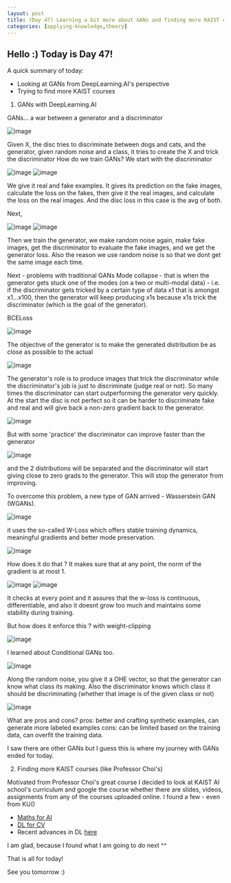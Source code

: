 ```yaml
---
layout: post
title: (Day 47) Learning a bit more about GANs and finding more KAIST courses
categories: [applying-knowledge,theory]
---
```


## Hello :) Today is Day 47!
A quick summary of today:
* Looking at GANs from DeepLearning.AI's perspective
* Trying to find more KAIST courses

1) GANs with DeepLearning.AI

GANs... a war between a generator and a discriminator

![image](https://github.com/user-attachments/assets/2686dde5-fade-410b-8172-f837f66cfdbd)

Given X, the disc tries to discriminate between dogs and cats, and the generator, given random noise and a class, it tries to create the X and trick the discriminator
How do we train GANs?
We start with the discriminator

![image](https://github.com/user-attachments/assets/ab650e26-b8d6-49e7-9bc0-d1aeeaa618fa)
![image](https://github.com/user-attachments/assets/2dda79b6-3106-4ce1-9c15-09587f484ba5)

We give it real and fake examples. It gives its prediction on the fake images, calculate the loss on the fakes, then give it the real images, and calculate the loss on the real images. And the disc loss in this case is the avg of both. 

Next,

![image](https://github.com/user-attachments/assets/ff1cb7ff-4a88-4c33-a44e-596d17c62890)
![image](https://github.com/user-attachments/assets/a061f172-45c0-4360-a090-141b9a89ef87)

Then we train the generator,  we make random noise again, make fake images, get the discriminator to evaluate the fake images, and we get the generator loss. 
Also the reason we use random noise is so that we dont get the same image each time. 

Next - problems with traditional GANs
Mode collapse - that is when the generator gets stuck one of the modes (on a two or multi-modal data) - i.e. if the discriminator gets tricked by a certain type of data x1 that is amongst x1...x100, then the generator will keep producing x1s because x1s trick the discriminator (which is the goal of the generator).

BCELoss

![image](https://github.com/user-attachments/assets/f70d18cf-0bef-4752-b55d-47ad745cb1c7)

The objective of the generator is to make the generated distribution be as close as possible to the actual

![image](https://github.com/user-attachments/assets/bd4c762f-0ced-48b6-a8bf-e9f2683ab211)

The generator's role is to produce images that trick the discriminator while the discriminator's job is just to discriminate (judge real or not). So many times the discriminator can start outperforming the generator very quickly. At the start the disc is not perfect so it can be harder to discriminate fake and real and will give back a non-zero gradient back to the generator. 

![image](https://github.com/user-attachments/assets/073a9929-04d0-4daf-beec-9f9abc820aaa)

But with some 'practice' the discriminator can improve faster than the generator

![image](https://github.com/user-attachments/assets/098a5448-3191-4bab-ba37-7d48d7bd0afe)

and the 2 distributions will be separated and the discriminator will start giving close to zero grads to the generator. This will stop the generator from improving. 

To overcome this problem, a new type of GAN arrived - Wasserstein GAN (WGANs).

![image](https://github.com/user-attachments/assets/da96a047-4e5c-46b7-a570-662ffdbc7802)

it uses the so-called W-Loss which offers stable training dynamics, meaningful gradients and better mode preservation. 

![image](https://github.com/user-attachments/assets/f72bb869-e119-4b17-a463-95dff7763bf9)

How does it do that ? It makes sure that at any point, the norm of the gradient is at most 1.

![image](https://github.com/user-attachments/assets/e689a562-b144-4dea-ada8-d4e8b771fa52)
![image](https://github.com/user-attachments/assets/0b61d0ce-60ca-4648-bba5-2405707322de)

It checks at every point and it assures that the w-loss is continuous, differentiable, and also it doesnt grow too much and maintains some stability during training.

But how does it enforce this ?
with weight-clipping

![image](https://github.com/user-attachments/assets/349d0cb8-b986-4323-bcb5-936d5e60bc01)

I learned about Conditional GANs too. 

![image](https://github.com/user-attachments/assets/9c475038-d8f6-4c5f-802d-606bfa44254c)

Along the random noise, you give it a OHE vector, so that the generator can know what class its making. Also the discriminator knows which class it should be discriminating (whether that image is of the given class or not)

![image](https://github.com/user-attachments/assets/239534cd-0d63-4b67-8e14-e08b29353403)

What are pros and cons?
pros: better and crafting synthetic examples, can generate more labeled examples
cons: can be limited based on the training data, can overfit the training data.

I saw there are other GANs but I guess this is where my journey with GANs ended for today.


2) Finding more KAIST courses (like Professor Choi's)

Motivated from Professor Choi's great course I decided to look at KAIST AI school's curriculum and google the course whether there are slides, videos, assignments from any of the courses uploaded online. I found a few - even from KU(<happy noises>)

* [Maths for AI](https://alinlab.kaist.ac.kr/ai503_2021.html)
* [DL for CV](https://github.com/suulkyy/ai604-s21/tree/main)
* Recent advances in DL [here](https://alinlab.kaist.ac.kr/ai602_2023.html)

I am glad, because I found what I am going to do next ^^

That is all for today!

See you tomorrow :) 
